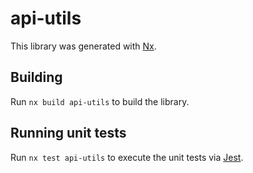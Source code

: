 # api-utils

This library was generated with [Nx](https://nx.dev).

## Building

Run `nx build api-utils` to build the library.

## Running unit tests

Run `nx test api-utils` to execute the unit tests via [Jest](https://jestjs.io).
